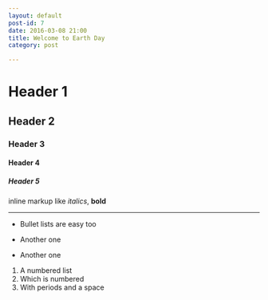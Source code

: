 ```yaml
---
layout: default
post-id: 7
date: 2016-03-08 21:00
title: Welcome to Earth Day
category: post

---
```

# Header 1 #

## Header 2 ##

### Header 3 ###

#### Header 4 ####

##### Header 5 #####

inline markup like _italics_,  **bold**

--------------

* Bullet lists are easy too
- Another one
+ Another one

1. A numbered list
2. Which is numbered
3. With periods and a space
